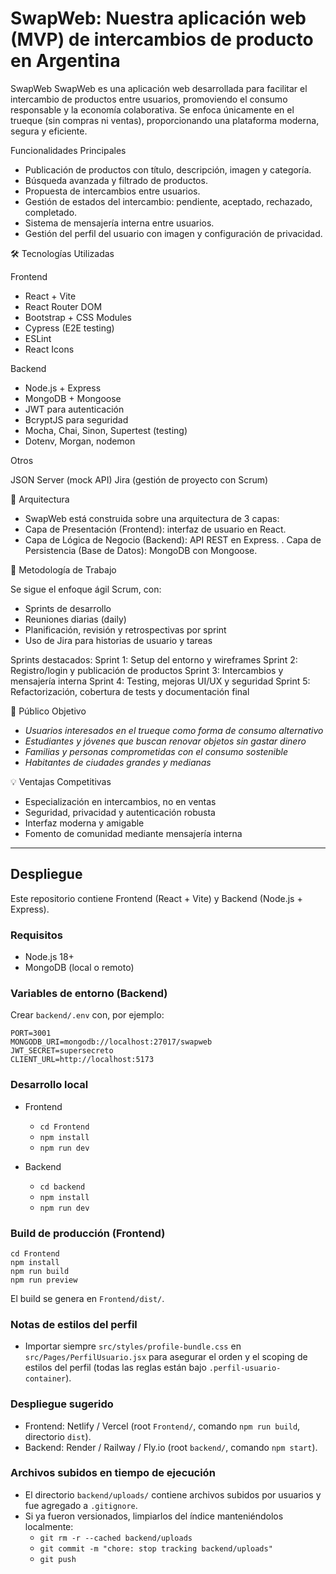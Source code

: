 # SwapWeb: Nuestra aplicación web (MVP) de intercambios de producto en Argentina

SwapWeb
SwapWeb es una aplicación web desarrollada para facilitar el intercambio de productos entre usuarios, promoviendo el consumo responsable y la economía colaborativa. Se enfoca únicamente en el trueque (sin compras ni ventas), proporcionando una plataforma moderna, segura y eficiente.

Funcionalidades Principales

- Publicación de productos con título, descripción, imagen y categoría.
- Búsqueda avanzada y filtrado de productos.
- Propuesta de intercambios entre usuarios.
- Gestión de estados del intercambio: pendiente, aceptado, rechazado, completado.
- Sistema de mensajería interna entre usuarios.
- Gestión del perfil del usuario con imagen y configuración de privacidad.

🛠️ Tecnologías Utilizadas

Frontend

- React + Vite
- React Router DOM
- Bootstrap + CSS Modules
- Cypress (E2E testing)
- ESLint
- React Icons

Backend

- Node.js + Express
- MongoDB + Mongoose
- JWT para autenticación
- BcryptJS para seguridad
- Mocha, Chai, Sinon, Supertest (testing)
- Dotenv, Morgan, nodemon

Otros

JSON Server (mock API)
Jira (gestión de proyecto con Scrum)

📌 Arquitectura

- SwapWeb está construida sobre una arquitectura de 3 capas:
- Capa de Presentación (Frontend): interfaz de usuario en React.
- Capa de Lógica de Negocio (Backend): API REST en Express.
. Capa de Persistencia (Base de Datos): MongoDB con Mongoose.

🧪 Metodología de Trabajo

Se sigue el enfoque ágil Scrum, con:
- Sprints de desarrollo
- Reuniones diarias (daily)
- Planificación, revisión y retrospectivas por sprint
- Uso de Jira para historias de usuario y tareas

Sprints destacados:
Sprint 1: Setup del entorno y wireframes
Sprint 2: Registro/login y publicación de productos
Sprint 3: Intercambios y mensajería interna
Sprint 4: Testing, mejoras UI/UX y seguridad
Sprint 5: Refactorización, cobertura de tests y documentación final

🎯 Público Objetivo

+ *Usuarios interesados en el trueque como forma de consumo alternativo*
+ *Estudiantes y jóvenes que buscan renovar objetos sin gastar dinero*
+ *Familias y personas comprometidas con el consumo sostenible*
+ *Habitantes de ciudades grandes y medianas*

💡 Ventajas Competitivas

- Especialización en intercambios, no en ventas
- Seguridad, privacidad y autenticación robusta
- Interfaz moderna y amigable
- Fomento de comunidad mediante mensajería interna

---

## Despliegue

Este repositorio contiene Frontend (React + Vite) y Backend (Node.js + Express).

### Requisitos

- Node.js 18+
- MongoDB (local o remoto)

### Variables de entorno (Backend)

Crear `backend/.env` con, por ejemplo:

```
PORT=3001
MONGODB_URI=mongodb://localhost:27017/swapweb
JWT_SECRET=supersecreto
CLIENT_URL=http://localhost:5173
```

### Desarrollo local

- Frontend
  - `cd Frontend`
  - `npm install`
  - `npm run dev`

- Backend
  - `cd backend`
  - `npm install`
  - `npm run dev`

### Build de producción (Frontend)

```
cd Frontend
npm install
npm run build
npm run preview
```

El build se genera en `Frontend/dist/`.

### Notas de estilos del perfil

- Importar siempre `src/styles/profile-bundle.css` en `src/Pages/PerfilUsuario.jsx` para asegurar el orden y el scoping de estilos del perfil (todas las reglas están bajo `.perfil-usuario-container`).

### Despliegue sugerido

- Frontend: Netlify / Vercel (root `Frontend/`, comando `npm run build`, directorio `dist`).
- Backend: Render / Railway / Fly.io (root `backend/`, comando `npm start`).

### Archivos subidos en tiempo de ejecución

- El directorio `backend/uploads/` contiene archivos subidos por usuarios y fue agregado a `.gitignore`.
- Si ya fueron versionados, limpiarlos del índice manteniéndolos localmente:
  - `git rm -r --cached backend/uploads`
  - `git commit -m "chore: stop tracking backend/uploads"`
  - `git push`
